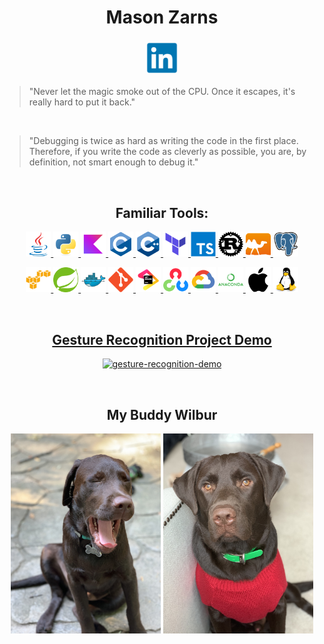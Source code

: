 <h1 align="center">Mason Zarns</h1>

<h3 align="center"><a href="https://www.linkedin.com/in/mason-zarns/" target="_blank"><img src="https://raw.githubusercontent.com/devicons/devicon/master/icons/linkedin/linkedin-original.svg" alt="www.linkedin.com/in/mason-zarns" height="50" width="50" /></a></h3>

<blockquote cite="https://en.wikipedia.org/wiki/The_Art_of_War">
        "Never let the magic smoke out of the CPU. Once it escapes, it's really hard to put it back."
</blockquote> </br>

<blockquote cite="https://en.wikipedia.org/wiki/Confucius">
        "Debugging is twice as hard as writing the code in the first place. Therefore, if you write the code as cleverly as possible, you are, by definition, not smart enough to debug it."
</blockquote> </br>

<h2 align="center">Familiar Tools:</h2>

<p align="center">
<a href="https://www.java.com" target="_blank"> <img src="https://raw.githubusercontent.com/devicons/devicon/master/icons/java/java-original.svg" alt="java" width="40" height="40"/> </a>
<a href="https://www.python.org" target="_blank"> <img src="https://raw.githubusercontent.com/devicons/devicon/master/icons/python/python-original.svg" alt="python" width="40" height="40"/> </a>
<a href="https://kotlinlang.org" target="_blank"> <img src="https://raw.githubusercontent.com/devicons/devicon/master/icons/kotlin/kotlin-original.svg" alt="kotlin" width="40" height="40"/> </a>
<a href="https://www.cprogramming.com/" target="_blank"> <img src="https://raw.githubusercontent.com/devicons/devicon/master/icons/c/c-original.svg" alt="c" width="40" height="40"/> </a>
<a href="https://www.w3schools.com/cpp/" target="_blank"> <img src="https://raw.githubusercontent.com/devicons/devicon/master/icons/cplusplus/cplusplus-original.svg" alt="c++" width="40" height="40"/> </a>
<a href="https://www.terraform.io/" target="_blank"> <img src="https://raw.githubusercontent.com/devicons/devicon/master/icons/terraform/terraform-original.svg" alt="terraform" width="40" height="40"/> </a>
<a href="https://www.typescriptlang.org/" target="_blank"> <img src="https://raw.githubusercontent.com/devicons/devicon/master/icons/typescript/typescript-original.svg" alt="typescript" width="40" height="40"/> </a>
<a href="https://www.rust-lang.org/" target="_blank"> <img src="https://raw.githubusercontent.com/devicons/devicon/master/icons/rust/rust-plain.svg" alt="rust" width="40" height="40"/> </a>
<a href="https://ocaml.org/" target="_blank"> <img src="https://raw.githubusercontent.com/devicons/devicon/master/icons/ocaml/ocaml-original.svg" alt="ocaml" width="40" height="40"/> </a>
<a href="https://www.postgresql.org/" target="_blank"> <img src="https://raw.githubusercontent.com/devicons/devicon/master/icons/postgresql/postgresql-original.svg" alt="postgresql" width="40" height="40"/> </a>
</p>

<p align="center">
<a href="https://aws.amazon.com/?nc2=h_lg" target="_blank"> <img src="https://raw.githubusercontent.com/devicons/devicon/master/icons/amazonwebservices/amazonwebservices-original.svg" alt="aws" width="40" height="40"/> </a>
<a href="https://spring.io/projects/spring-boot" target="_blank"> <img src="https://raw.githubusercontent.com/devicons/devicon/master/icons/spring/spring-original.svg" alt="spring" width="40" height="40"/> </a>
<a href="https://www.docker.com/" target="_blank"> <img src="https://raw.githubusercontent.com/devicons/devicon/master/icons/docker/docker-original.svg" alt="docker" width="40" height="40"/> </a>
<a href="https://github.com/zarns" target="_blank"> <img src="https://raw.githubusercontent.com/devicons/devicon/master/icons/git/git-original.svg" alt="git" width="40" height="40"/> </a>
<a href="https://www.jetbrains.com/" target="_blank"> <img src="https://raw.githubusercontent.com/devicons/devicon/master/icons/jetbrains/jetbrains-original.svg" alt="jetbrains" width="40" height="40"/> </a>
<a href="https://opencv.org/" target="_blank"> <img src="https://raw.githubusercontent.com/devicons/devicon/master/icons/opencv/opencv-original.svg" alt="opencv" width="40" height="40"/> </a>
<a href="https://colab.research.google.com/" target="_blank"> <img src="https://raw.githubusercontent.com/devicons/devicon/master/icons/googlecloud/googlecloud-original.svg" alt="colab" width="40" height="40"/> </a>
<a href="https://www.anaconda.com/" target="_blank"> <img src="https://raw.githubusercontent.com/devicons/devicon/master/icons/anaconda/anaconda-original-wordmark.svg" alt="anaconda" width="40" height="40"/> </a>
<a href="https://www.apple.com/macos/ventura/" target="_blank"> <img src="https://raw.githubusercontent.com/devicons/devicon/master/icons/apple/apple-original.svg" alt="linux" width="40" height="40"/> </a>
<a href="https://www.linux.org/" target="_blank"> <img src="https://raw.githubusercontent.com/devicons/devicon/master/icons/linux/linux-original.svg" alt="linux" width="40" height="40"/> </a>
</p>
</br>

<h2 align="center">
<a href="https://github.com/zarns/gesture-recognition">
Gesture Recognition Project Demo</h2>
</a>
</h2>

<p align="center">
<a href="https://github.com/zarns/gesture-recognition" target="_blank"> <img src="https://raw.githubusercontent.com/zarns/gesture-recognition/main/demo/demo.gif" alt="gesture-recognition-demo"/> </a>
</p>
</br>

<h2 align="center">My Buddy Wilbur</h2>

<p align="center">
<img src="images/wilbur_yawn.jpg" alt="yawning" width="240"/> 
<img src="images/wilbur_sweater.jpg" alt="sweater" width="240"/>
</p>
